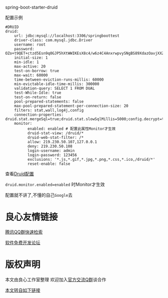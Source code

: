 spring-boot-starter-druid

配置示例
```
#DRUID
druid:
    url: jdbc:mysql://localhost:3306/springboottest
    driver-class: com.mysql.jdbc.Driver
    username: root
    password: OZo+t9QET+ctzd5Esn9q0GJP5hXtWWIKEsX8c4/w6z4C4AnxrwpvySNgBS89XdazOavjXXZp0oeZtQ3P9lLGEA==
    initial-size: 1
    min-idle: 1
    max-active: 20
    test-on-borrow: true
    max-wait: 60000
    time-between-eviction-runs-millis: 60000
    min-evictable-idle-time-millis: 300000
    validation-query: SELECT 1 FROM DUAL
    test-While-Idle: true
    test-on-return: false
    pool-prepared-statements: false
    max-pool-prepared-statement-per-connection-size: 20
    filters: stat,wall,log4j,config
    connection-properties: druid.stat.mergeSql=true;druid.stat.slowSqlMillis=5000;config.decrypt=true
    monitor:
          enabled: enabled # 配置此属性Monitor才生效
          druid-stat-view: /druid/*
          druid-web-stat-filter: /*
          allow: 219.230.50.107,127.0.0.1
          deny: 219.230.50.108
          login-username: admin
          login-password: 123456
          exclusions: '*.js,*.gif,*.jpg,*.png,*.css,*.ico,/druid/*'
          reset-enable: false
```

查看[Druid配置](https://github.com/alibaba/druid/wiki/DruidDataSource配置属性列表)

`druid.monitor.enabled=enabled` 时Monitor才生效

配置就不讲了,不懂的自己`Google`去


 # 良心友情链接

[腾讯QQ群快速检索](http://u.720life.cn/s/8cf73f7c)

[软件免费开发论坛](http://u.720life.cn/s/bbb01dc0)

# 版权声明 

本文由良心工作室整理 欢迎加入[官方交流Q群](https://u.720life.cn/s/f2316816)谈合作

[本文转自如下链接](http://u.720life.cn/g/2e71d0f0a5c601172267ba20d3a43c6ea376b8dcbce22fa810b86146fca6b7460d5cd0911abd75f1dc116387923abb55814a8faf1f2f0a6be4f3e010883a1e2b58889884d36ab34734f8d9b38d276861)